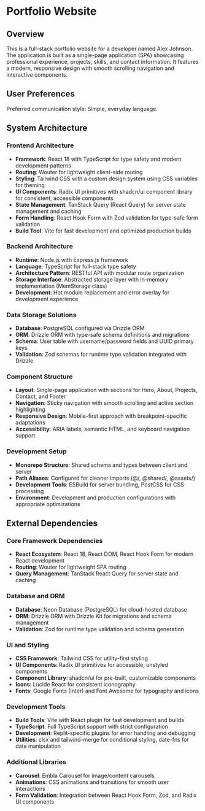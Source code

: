 # Portfolio Website

## Overview

This is a full-stack portfolio website for a developer named Alex Johnson. The application is built as a single-page application (SPA) showcasing professional experience, projects, skills, and contact information. It features a modern, responsive design with smooth scrolling navigation and interactive components.

## User Preferences

Preferred communication style: Simple, everyday language.

## System Architecture

### Frontend Architecture
- **Framework**: React 18 with TypeScript for type safety and modern development patterns
- **Routing**: Wouter for lightweight client-side routing
- **Styling**: Tailwind CSS with a custom design system using CSS variables for theming
- **UI Components**: Radix UI primitives with shadcn/ui component library for consistent, accessible components
- **State Management**: TanStack Query (React Query) for server state management and caching
- **Form Handling**: React Hook Form with Zod validation for type-safe form validation
- **Build Tool**: Vite for fast development and optimized production builds

### Backend Architecture
- **Runtime**: Node.js with Express.js framework
- **Language**: TypeScript for full-stack type safety
- **Architecture Pattern**: RESTful API with modular route organization
- **Storage Interface**: Abstracted storage layer with in-memory implementation (MemStorage class)
- **Development**: Hot module replacement and error overlay for development experience

### Data Storage Solutions
- **Database**: PostgreSQL configured via Drizzle ORM
- **ORM**: Drizzle ORM with type-safe schema definitions and migrations
- **Schema**: User table with username/password fields and UUID primary keys
- **Validation**: Zod schemas for runtime type validation integrated with Drizzle

### Component Structure
- **Layout**: Single-page application with sections for Hero, About, Projects, Contact, and Footer
- **Navigation**: Sticky navigation with smooth scrolling and active section highlighting
- **Responsive Design**: Mobile-first approach with breakpoint-specific adaptations
- **Accessibility**: ARIA labels, semantic HTML, and keyboard navigation support

### Development Setup
- **Monorepo Structure**: Shared schema and types between client and server
- **Path Aliases**: Configured for cleaner imports (@/, @shared/, @assets/)
- **Development Tools**: ESBuild for server bundling, PostCSS for CSS processing
- **Environment**: Development and production configurations with appropriate optimizations

## External Dependencies

### Core Framework Dependencies
- **React Ecosystem**: React 18, React DOM, React Hook Form for modern React development
- **Routing**: Wouter for lightweight SPA routing
- **Query Management**: TanStack React Query for server state and caching

### Database and ORM
- **Database**: Neon Database (PostgreSQL) for cloud-hosted database
- **ORM**: Drizzle ORM with Drizzle Kit for migrations and schema management
- **Validation**: Zod for runtime type validation and schema generation

### UI and Styling
- **CSS Framework**: Tailwind CSS for utility-first styling
- **UI Components**: Radix UI primitives for accessible, unstyled components
- **Component Library**: shadcn/ui for pre-built, customizable components
- **Icons**: Lucide React for consistent iconography
- **Fonts**: Google Fonts (Inter) and Font Awesome for typography and icons

### Development Tools
- **Build Tools**: Vite with React plugin for fast development and builds
- **TypeScript**: Full TypeScript support with strict configuration
- **Development**: Replit-specific plugins for error handling and debugging
- **Utilities**: clsx and tailwind-merge for conditional styling, date-fns for date manipulation

### Additional Libraries
- **Carousel**: Embla Carousel for image/content carousels
- **Animations**: CSS animations and transitions for smooth user interactions
- **Form Validation**: Integration between React Hook Form, Zod, and Radix UI components